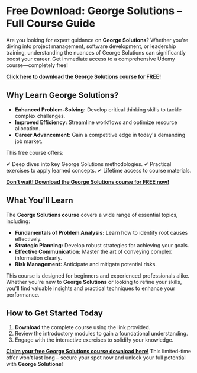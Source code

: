 # Free Download: George Solutions – Full Course Guide

Are you looking for expert guidance on **George Solutions**? Whether you're diving into project management, software development, or leadership training, understanding the nuances of George Solutions can significantly boost your career. Get immediate access to a comprehensive Udemy course—completely free!

[**Click here to download the George Solutions course for FREE!**](https://udemywork.com/george-solutions)

## Why Learn George Solutions?

*   **Enhanced Problem-Solving:** Develop critical thinking skills to tackle complex challenges.
*   **Improved Efficiency:** Streamline workflows and optimize resource allocation.
*   **Career Advancement:** Gain a competitive edge in today's demanding job market.

This free course offers:

✔ Deep dives into key George Solutions methodologies.
✔ Practical exercises to apply learned concepts.
✔ Lifetime access to course materials.

[**Don't wait! Download the George Solutions course for FREE now!**](https://udemywork.com/george-solutions)

## What You'll Learn

The **George Solutions course** covers a wide range of essential topics, including:

*   **Fundamentals of Problem Analysis:** Learn how to identify root causes effectively.
*   **Strategic Planning:** Develop robust strategies for achieving your goals.
*   **Effective Communication:** Master the art of conveying complex information clearly.
*   **Risk Management:** Anticipate and mitigate potential risks.

This course is designed for beginners and experienced professionals alike. Whether you're new to **George Solutions** or looking to refine your skills, you'll find valuable insights and practical techniques to enhance your performance.

## How to Get Started Today

1.  **Download** the complete course using the link provided.
2.  Review the introductory modules to gain a foundational understanding.
3.  Engage with the interactive exercises to solidify your knowledge.

[**Claim your free George Solutions course download here!**](https://udemywork.com/george-solutions) This limited-time offer won't last long – secure your spot now and unlock your full potential with **George Solutions**!
